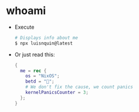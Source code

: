 # whoami

- Execute

    ```bash
    # Displays info about me
    $ npx luisnquin@latest
    ```

- Or just read this:

    ```nix
    {
      me = rec {
        os = "NixOS";
        betd = "🌂";
        # We don't fix the cause, we count panics
        kernelPanicsCounter = 3;
      };
    }
    ```
